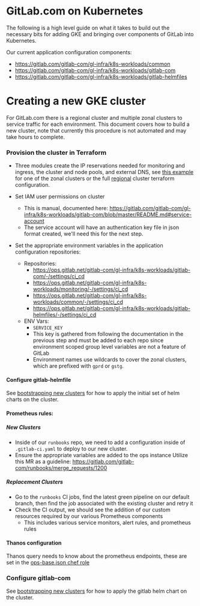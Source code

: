 # GitLab.com on Kubernetes

The following is a high level guide on what it takes to build out the necessary
bits for adding GKE and bringing over components of GitLab into Kubernetes.

Our current application configuration components:
* https://gitlab.com/gitlab-com/gl-infra/k8s-workloads/common
* https://gitlab.com/gitlab-com/gl-infra/k8s-workloads/gitlab-com
* https://gitlab.com/gitlab-com/gl-infra/k8s-workloads/gitlab-helmfiles

# Creating a new GKE cluster

For GitLab.com there is a regional cluster and multiple zonal clusters to service traffic for each environment.
This document covers how to build a new cluster, note that currently this procedure is not automated and may take hours to complete.

### Provision the cluster in Terraform

* Three modules create the IP reservations needed for monitoring and ingress, the cluster and node pools, and external DNS, see [this example](https://ops.gitlab.net/gitlab-com/gitlab-com-infrastructure/-/blob/d6e0599570e70363456c1a1da8ab512b414f9a91/environments/gprd/gke-zonal.tf#L7-65) for one of the zonal clusters or the full [regional](https://ops.gitlab.net/gitlab-com/gitlab-com-infrastructure/-/blob/master/environments/gprd/gke-regional.tf) cluster terraform configuration.

* Set IAM user permissions on cluster
    * This is manual, documented here: https://gitlab.com/gitlab-com/gl-infra/k8s-workloads/gitlab-com/blob/master/README.md#service-account
    * The service account will have an authentication key file in json format created, we'll need this for the next step.
* Set the appropriate environment variables in the application configuration repositories:
    * Repositories:
      * https://ops.gitlab.net/gitlab-com/gl-infra/k8s-workloads/gitlab-com/-/settings/ci_cd
      * https://ops.gitlab.net/gitlab-com/gl-infra/k8s-workloads/monitoring/-/settings/ci_cd
      * https://ops.gitlab.net/gitlab-com/gl-infra/k8s-workloads/common/-/settings/ci_cd
      * https://ops.gitlab.net/gitlab-com/gl-infra/k8s-workloads/gitlab-helmfiles/-/settings/ci_cd
    * ENV Vars:
      * `SERVICE_KEY`
      * This key is gathered from following the documentation in the previous step and must be added to each repo since environment scoped group level variables are not a feature of GitLab
      * Environment names use wildcards to cover the zonal clusters, which are prefixed with `gprd` or `gstg`.

#### Configure gitlab-helmfile

See [bootstrapping new clusters](https://gitlab.com/gitlab-com/gl-infra/k8s-workloads/gitlab-helmfiles/-/blob/master/README.md#bootstrapping-new-clusters) for how to apply the initial set of helm charts on the cluster.

#### Prometheus rules:

##### New Clusters

* Inside of our `runbooks` repo, we need to add a configuration inside of `.gitlab-ci.yaml` to deploy to our new cluster.
* Ensure the appropriate variables are added to the ops instance Utilize this MR as a guideline: https://gitlab.com/gitlab-com/runbooks/merge_requests/1200

##### Replacement Clusters

* Go to the `runbooks` CI jobs, find the latest green pipeline on our default
  branch, then find the job associated with the existing cluster and retry it
* Check the CI output, we should see the addition of our custom resources
  required by our various Prometheus components
  * This includes various service monitors, alert rules, and prometheus rules

#### Thanos configuration

Thanos query needs to know about the prometheus endpoints, these are set in the [ops-base.json chef role](https://ops.gitlab.net/gitlab-cookbooks/chef-repo/-/blob/31ed1e5fa4723bf9d2e837b0c0813c7c93f16b8a/roles/ops-base.json#L177-244)

### Configure gitlab-com

See [bootstrapping new clusters](https://ops.gitlab.net/gitlab-com/gl-infra/k8s-workloads/gitlab-com/-/tree/master#bootstrapping-new-clusters) for how to apply the gitlab helm chart on the cluster.
